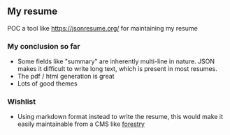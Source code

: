 ## My resume

POC a tool like https://jsonresume.org/ for maintaining my resume

### My conclusion so far

- Some fields like "summary" are inherently multi-line in nature. JSON makes it difficult to write long text, which is present in most resumes.
- The pdf / html generation is great
- Lots of good themes

### Wishlist

- Using markdown format instead to write the resume, this would make it easily maintainable from a CMS like [forestry](https://forestry.io/)
